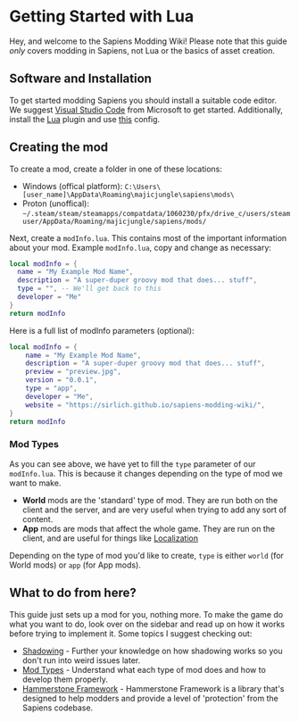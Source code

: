 # Getting Started with Lua

Hey, and welcome to the Sapiens Modding Wiki! Please note that this guide _only_ covers modding in Sapiens, not Lua or the basics of asset creation.

## Software and Installation

To get started modding Sapiens you should install a suitable code editor. We suggest [Visual Studio Code](https://code.visualstudio.com/) from Microsoft to get started. Additionally, install the [Lua](https://marketplace.visualstudio.com/items?itemName=yinfei.luahelper) plugin and use [this](https://cdn.discordapp.com/attachments/983298485942112296/997846637449838592/settings.json) config.

## Creating the mod

To create a mod, create a folder in one of these locations:

- Windows (offical platform): `C:\Users\[user_name]\AppData\Roaming\majicjungle\sapiens\mods\`
- Proton (unoffical): `~/.steam/steam/steamapps/compatdata/1060230/pfx/drive_c/users/steamuser/AppData/Roaming/majicjungle/sapiens/mods/`

Next, create a `modInfo.lua`. This contains most of the important information about your mod. Example `modInfo.lua`, copy and change as necessary:

```lua
local modInfo = {
  name = "My Example Mod Name",
  description = "A super-duper groovy mod that does... stuff",
  type = "", -- We'll get back to this
  developer = "Me"
}
return modInfo
```

Here is a full list of modInfo parameters (optional):

```lua
local modInfo = {
    name = "My Example Mod Name",
    description = "A super-duper groovy mod that does... stuff",
    preview = "preview.jpg",
    version = "0.0.1",
    type = "app",
    developer = "Me",
    website = "https://sirlich.github.io/sapiens-modding-wiki/",
}
return modInfo
```

### Mod Types

As you can see above, we have yet to fill the `type` parameter of our `modInfo.lua`. This is because it changes depending on the type of mod we want to make.

- **World** mods are the 'standard' type of mod. They are run both on the client and the server, and are very useful when trying to add any sort of content.
- **App** mods are mods that affect the whole game. They are run on the client, and are useful for things like [Localization](https://github.com/Majic-Jungle/sapiens-mod-creation/wiki/Localizations#creating-a-translation-mod)

Depending on the type of mod you'd like to create, `type` is either `world` (for World mods) or `app` (for App mods).

## What to do from here?

This guide just sets up a mod for you, nothing more. To make the game do what you want to do, look over on the sidebar and read up on how it works before trying to implement it. Some topics I suggest checking out:

- [Shadowing](/guide/shadowing.md) - Further your knowledge on how shadowing works so you don't run into weird issues later.
- [Mod Types](/docs/scripting/mod-types) - Understand what each type of mod does and how to develop them properly.
- [Hammerstone Framework](/hammerstone/introduction) - Hammerstone Framework is a library that's designed to help modders and provide a level of 'protection' from the Sapiens codebase.

